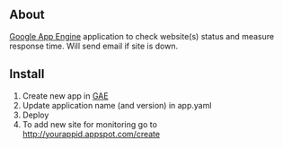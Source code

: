 ## About
[Google App Engine](https://appengine.google.com/) application to check website(s) status and measure response time. Will send email if site is down.

## Install
1. Create new app in [GAE](https://appengine.google.com/)
2. Update application name (and version) in app.yaml
3. Deploy
4. To add new site for monitoring go to http://yourappid.appspot.com/create

